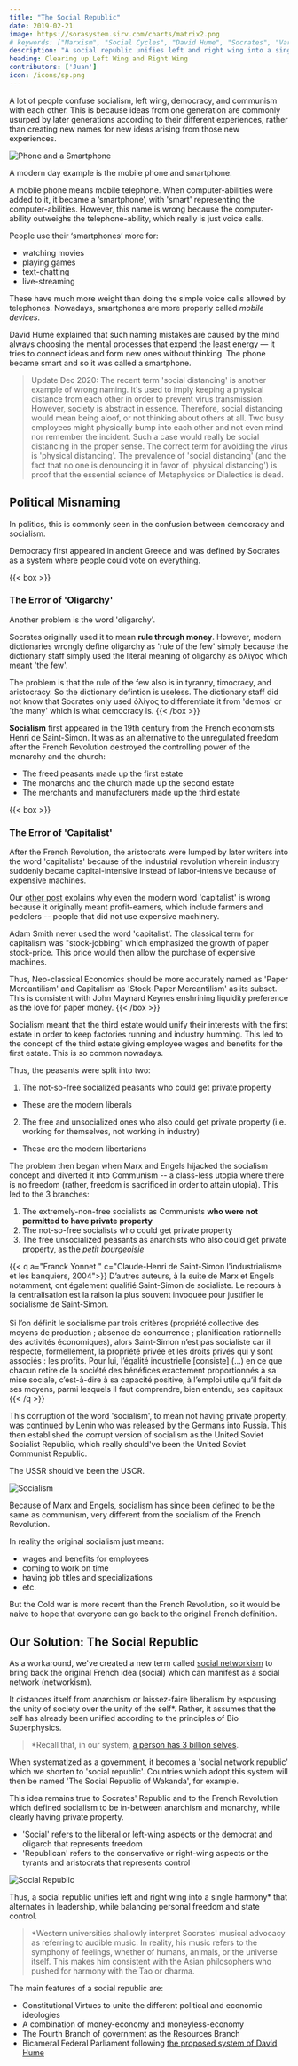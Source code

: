 ```yaml
---
title: "The Social Republic"
date: 2019-02-21
image: https://sorasystem.sirv.com/charts/matrix2.png
# keywords: ["Marxism", "Social Cycles", "David Hume", "Socrates", "Varnas"]
description: "A social republic unifies left and right wing into a single harmony that alternates in leadership, while balancing personal freedom and state control."
heading: Clearing up Left Wing and Right Wing
contributors: ['Juan']
icon: /icons/sp.png
---
```



A lot of people confuse socialism, left wing, democracy, and communism with each other. This is because ideas from one generation are commonly usurped by later generations according to their different experiences, rather than creating new names for new ideas arising from those new experiences.

![Phone and a Smartphone](https://cdn-images-1.medium.com/max/800/1*Ni2rC5pbSjMiBLyOVEOIxQ.jpeg)

A modern day example is the mobile phone and smartphone. 

A mobile phone means mobile telephone. When computer-abilities were added to it, it became a ‘smartphone’, with 'smart' representing the computer-abilities. However, this name is wrong because the computer-ability outweighs the telephone-ability, which really is just voice calls. 

People use their ‘smartphones’ more for:
- watching movies
- playing games
- text-chatting
- live-streaming

These have much more weight than doing the simple voice calls allowed by telephones. Nowadays, smartphones are more properly called *mobile devices*.

David Hume explained that such naming mistakes are caused by the mind always choosing the mental processes that expend the least energy — it tries to connect ideas and form new ones without thinking. The phone became smart and so it was called a smartphone.

> Update Dec 2020: The recent term 'social distancing' is another example of wrong naming. It's used to imply keeping a physical distance from each other in order to prevent virus transmission. However, society is abstract in essence. Therefore, social distancing would mean being aloof, or not thinking about others at all. Two busy employees might physically bump into each other and not even mind nor remember the incident. Such a case would really be social distancing in the proper sense. The correct term for avoiding the virus is 'physical distancing'. The prevalence of 'social distancing' (and the fact that no one is denouncing it in favor of 'physical distancing') is proof that the essential science of Metaphysics or Dialectics is dead.


## Political Misnaming

In politics, this is commonly seen in the confusion between democracy and socialism.

Democracy first appeared in ancient Greece and was defined by Socrates as a system where people could vote on everything. 

{{< box >}}

### The Error of 'Oligarchy'

Another problem is the word 'oligarchy'. 

Socrates originally used it to mean **rule through money**. However, modern dictionaries wrongly define oligarchy as 'rule of the few' simply because the dictionary staff simply used the literal meaning of oligarchy as ὀλίγος which meant 'the few'.

The problem is that the rule of the few also is in tyranny, timocracy, and aristocracy. So the dictionary defintion is useless. The dictionary staff  did not know that Socrates only used ὀλίγος to differentiate it from 'demos' or 'the many' which is what democracy is.
{{< /box >}}


**Socialism** first appeared in the 19th century from the French economists Henri de Saint-Simon. It was as an alternative to the unregulated freedom after the French Revolution destroyed the controlling power of the monarchy and the church:

- The freed peasants made up the first estate
- The monarchs and the church made up the second estate
- The merchants and manufacturers made up the third estate

{{< box >}}

### The Error of 'Capitalist'

After the French Revolution, the aristocrats were lumped by later writers into the word 'capitalists' because of the industrial revolution wherein industry suddenly became capital-intensive instead of labor-intensive because of expensive machines. 

Our [other post](/social/economics/capitalism) explains why even the modern word 'capitalist' is wrong because it originally meant profit-earners, which include farmers and peddlers -- people that did not use expensive machinery. 

Adam Smith never used the word 'capitalist'. The classical term for capitalism was "stock-jobbing" which emphasized the growth of paper stock-price. This price would then allow the purchase of expensive machines.  

Thus, Neo-classical Economics should be more accurately named as 'Paper Mercantilism' and Capitalism as 'Stock-Paper Mercantilism' as its subset. This is consistent with John Maynard Keynes enshrining liquidity preference as the love for paper money. 
{{< /box >}}


Socialism meant that the third estate would unify their interests with the first estate in order to keep factories running and industry humming. This led to the concept of the third estate giving employee wages and benefits for the first estate. This is so common nowadays.  

Thus, the peasants were split into two:

1. The not-so-free socialized peasants who could get private property
  - These are the modern liberals
2. The free and unsocialized ones who also could get private property (i.e. working for themselves, not working in industry)
  - These are the modern libertarians

The problem then began when Marx and Engels hijacked the socialism concept and diverted it into Communism -- a class-less utopia where there is no freedom (rather, freedom is sacrificed in order to attain utopia). This led to the 3 branches:

1. The extremely-non-free socialists as Communists **who were not permitted to have private property**
2. The not-so-free socialists who could get private property
3. The free unsocialized peasants as anarchists who also could get private property, as the *petit bourgeoisie*

{{< q a="Franck Yonnet " c="Claude-Henri de Saint-Simon l'industrialisme et les banquiers, 2004">}}
D’autres auteurs, à la suite de Marx et Engels notamment, ont également qualifié Saint-Simon de socialiste. Le recours à la centralisation est la raison la plus souvent invoquée pour justifier le socialisme de Saint-Simon.<br><br>Si l’on définit le socialisme par trois critères (propriété collective des moyens de production ; absence de concurrence ; planification rationnelle des activités économiques), alors Saint-Simon n’est pas socialiste car il respecte, formellement, la propriété privée et les droits privés qui y sont associés : les profits. Pour lui, l’égalité industrielle [consiste] (…) en ce que chacun retire de la société des bénéfices exactement proportionnés à sa mise sociale, c’est-à-dire à sa capacité positive, à l’emploi utile qu’il fait de ses moyens, parmi lesquels il faut comprendre, bien entendu, ses capitaux
{{< /q >}}

<!-- and Sismondi as a system which valued workers and peasants. This is opposite of James and John Stuart Mill who valued the capital* owners. -->

<!-- Note that even this is wrong and was only corrected in 1919 with the invention of the word technocrats). -->

<!-- ![](https://sorasystem.sirv.com/screens/oligarchy.png) -->

This corruption of the word 'socialism', to mean not having private property, was continued by Lenin who was released by the Germans into Russia. This then established the corrupt version of socialism as the United Soviet Socialist Republic, which really should've been the United Soviet Communist Republic.

The USSR should've been the USCR.

![Socialism](https://cdn-images-1.medium.com/max/800/1*Fg8t-4HacALpwTF7Kq050w.jpeg)

Because of Marx and Engels, socialism has since been defined to be the same as communism, very different from the socialism of the French Revolution. 

In reality the original socialism just means:
- wages and benefits for employees
- coming to work on time
- having job titles and specializations
- etc.

But the Cold war is more recent than the French Revolution, so it would be naive to hope that everyone can go back to the original French definition.


## Our Solution: The Social Republic

As a workaround, we've created a new term called [social networkism](/social/social-networkism) to bring back the original French idea (social) <!-- with the addition of the new concept of the soul of society (dialectical) --> which can manifest as a social network (networkism). 

It distances itself from anarchism or laissez-faire liberalism by espousing the unity of society over the unity of the self*. Rather, it assumes that the self has already been unified according to the principles of Bio Superphysics. 

> *Recall that, in our system, [a person has 3 billion selves](/medical/idea-of-self).


When systematized as a government, it becomes a 'social network republic' which we shorten to 'social republic'. Countries which adopt this system will then be named 'The Social Republic of Wakanda', for example. 

This idea remains true to Socrates' Republic and to the French Revolution which defined socialism to be in-between anarchism and monarchy, while clearly having private property.

- 'Social' refers to the liberal or left-wing aspects or the democrat and oligarch that represents freedom
- 'Republican' refers to the conservative or right-wing aspects or the tyrants and aristocrats that represents control

![Social Republic](https://cdn-images-1.medium.com/max/800/1*fr-ac4humLAx8ocsYXBVQA.png)

Thus, a social republic unifies left and right wing into a single harmony* that alternates in leadership, while balancing personal freedom and state control.

> *Western universities shallowly interpret Socrates' musical advocacy as referring to audible music. In reality, his music refers to the symphony of feelings, whether of humans, animals, or the universe itself. This makes him consistent with the Asian philosophers who pushed for harmony with the Tao or dharma. 


The main features of a social republic are:

- Constitutional Virtues to unite the different political and economic ideologies
- A combination of money-economy and moneyless-economy
- The Fourth Branch of government as the Resources Branch
- Bicameral Federal Parliament following [the proposed system of David Hume](/research/hume/essays/part-2/16-the-ideal-system-of-government)
